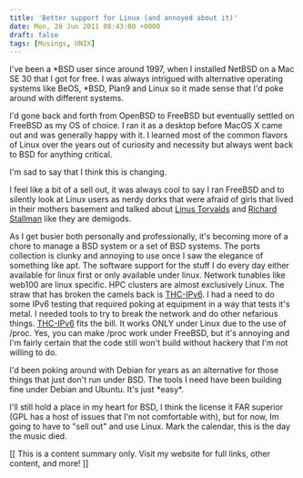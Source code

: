 ```yaml
---
title: 'Better support for Linux (and annoyed about it)'
date: Mon, 20 Jun 2011 08:43:00 +0000
draft: false
tags: [Musings, UNIX]
---
```


I've been a \*BSD user since around 1997, when I installed NetBSD on a Mac SE 30 that I got for free. I was always intrigued with alternative operating systems like BeOS, \*BSD, Plan9 and Linux so it made sense that I'd poke around with different systems.

I'd gone back and forth from OpenBSD to FreeBSD but eventually settled on FreeBSD as my OS of choice. I ran it as a desktop before MacOS X came out and was generally happy with it. I learned most of the common flavors of Linux over the years out of curiosity and necessity but always went back to BSD for anything critical.

  

I'm sad to say that I think this is changing.

  

I feel like a bit of a sell out, it was always cool to say I ran FreeBSD and to silently look at Linux users as nerdy dorks that were afraid of girls that lived in their mothers basement and talked about [Linus Torvalds](http://en.wikipedia.org/wiki/Linus_Torvalds) and [Richard Stallman](http://en.wikipedia.org/wiki/Richard_Stallman) like they are demigods.

As I get busier both personally and professionally, it's becoming more of a chore to manage a BSD system or a set of BSD systems. The ports collection is clunky and annoying to use once I saw the elegance of something like apt. The software support for the stuff I do every day either available for linux first or only available under linux. Network tunables like web100 are linux specific. HPC clusters are almost exclusively Linux. The straw that has broken the camels back is [THC-IPv6](http://www.thc.org/thc-ipv6/). I had a need to do some IPv6 testing that required poking at equipment in a way that tests it's metal. I needed tools to try to break the network and do other nefarious things. [THC-IPv6](http://www.thc.org/thc-ipv6/) fits the bill. It works ONLY under Linux due to the use of /proc. Yes, you can make /proc work under FreeBSD, but it's annoying and I'm fairly certain that the code still won't build without hackery that I'm not willing to do.

  

I'd been poking around with Debian for years as an alternative for those things that just don't run under BSD. The tools I need have been building fine under Debian and Ubuntu. It's just \*easy\*.

I'll still hold a place in my heart for BSD, I think the license it FAR superior (GPL has a host of issues that I'm not comfortable with), but for now, Im going to have to "sell out" and use Linux. Mark the calendar, this is the day the music died.

  

\[\[ This is a content summary only. Visit my website for full links, other content, and more! \]\]